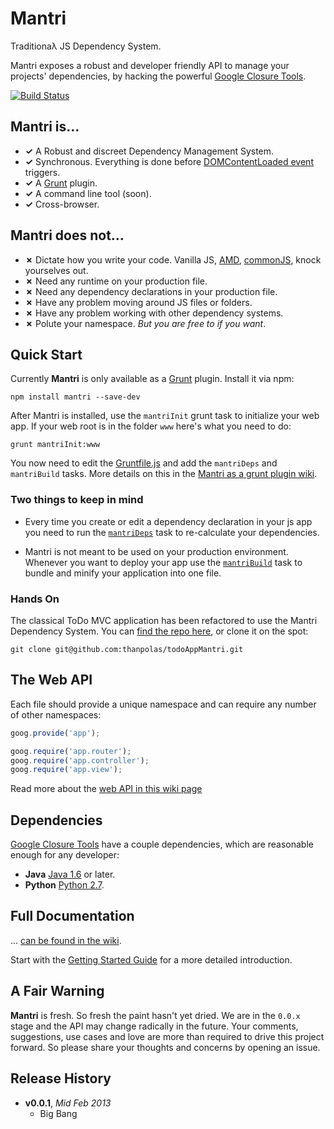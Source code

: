 # Mantri

Traditionaλ JS Dependency System.

Mantri exposes a robust and developer friendly API to manage your projects' dependencies, by hacking the powerful [Google Closure Tools][closure-tools].


[![Build Status](https://travis-ci.org/thanpolas/mantri.png?branch=master)](https://travis-ci.org/thanpolas/mantri)

## **Mantri** is...

* **✓** A Robust and discreet Dependency Management System.
* **✓** Synchronous. Everything is done before [DOMContentLoaded event][DOMContentLoaded] triggers.
* **✓** A [Grunt][] plugin.
* **✓** A command line tool (soon).
* **✓** Cross-browser.

## **Mantri** does not...

* **✗** Dictate how you write your code. Vanilla JS, [AMD][], [commonJS][], knock yourselves out.
* **✗** Need any runtime on your production file.
* **✗** Need any dependency declarations in your production file.
* **✗** Have any problem moving around JS files or folders.
* **✗** Have any problem working with other dependency systems.
* **✗** Polute your namespace. *But you are free to if you want*.

## Quick Start

Currently **Mantri** is only available as a [Grunt][] plugin. Install it via npm:

```shell
npm install mantri --save-dev
```

After Mantri is installed, use the `mantriInit` grunt task to initialize your web app. If your web root is in the folder `www` here's what you need to do:

```shell
grunt mantriInit:www
```
You now need to edit the [Gruntfile.js][Gruntfile] and add the `mantriDeps` and `mantriBuild` tasks. More details on this in the [Mantri as a grunt plugin wiki][grunt-wiki].

### Two things to keep in mind

* Every time you create or edit a dependency declaration in your js app you need to run the [`mantriDeps`][mantriDeps] task to re-calculate your dependencies.

* Mantri is not meant to be used on your production environment. Whenever you want to deploy your app use the [`mantriBuild`][mantriBuild] task to bundle and minify your application into one file.

### Hands On

The classical ToDo MVC application has been refactored to use the Mantri Dependency System. You can [find the repo  here][ToDoApp], or clone it on the spot:

```shell
git clone git@github.com:thanpolas/todoAppMantri.git
```

## The Web API

Each file should provide a unique namespace and can require any number of other namespaces:

```js
goog.provide('app');

goog.require('app.router');
goog.require('app.controller');
goog.require('app.view');
```

Read more about the [web API in this wiki page][web-wiki]
## Dependencies

[Google Closure Tools][closure-tools] have a couple dependencies, which are reasonable enough for any developer:

* **Java** [Java 1.6](http://java.com/) or later.
* **Python** [Python 2.7](http://python.org/).

## Full Documentation

... [can be found in the wiki][wiki].

Start with the [Getting Started Guide][start-wiki] for a more detailed introduction.

## A Fair Warning

**Mantri** is fresh. So fresh the paint hasn't yet dried. We are in the `0.0.x` stage and the API may change radically in the future. Your comments, suggestions, use cases and love are more than required to drive this project forward. So please share your thoughts and concerns by opening an issue.



## Release History
- **v0.0.1**, *Mid Feb 2013*
  - Big Bang


[closure-tools]: https://developers.google.com/closure/ "Google Closure Tools"
[amd]: https://github.com/amdjs/amdjs-api/wiki/AMD "The Asynchronous Module Definition (AMD) API"
[commonjs]: http://www.commonjs.org/ "CommonJS Module System"
[wiki]: https://github.com/thanpolas/mantri/wiki "Mantri Documentation home"
[config-wiki]: https://github.com/thanpolas/mantri/wiki/The-Web-Configuration-File "The Mantri web configuration file"
[cli-wiki]: https://github.com/thanpolas/mantri/wiki/Mantri-on-the-Command-Line "Mantri on the Command Line"
[start-wiki]: https://github.com/thanpolas/mantri/wiki/Getting-Started-Guide "Mantri Getting Started Guide"
[web-wiki]: https://github.com/thanpolas/mantri/wiki/Mantri-Web-API "Mantri's Web API"
[grunt-wiki]: https://github.com/thanpolas/mantri/wiki/Mantri-As-a-Grunt-Plugin "Using Mantri as a Grunt Plugin"
[grunt]: http://gruntjs.com/
[Getting Started]: https://github.com/gruntjs/grunt/wiki/Getting-started
[package.json]: https://npmjs.org/doc/json.html
[DOMContentLoaded]: https://developer.mozilla.org/en-US/docs/Mozilla_event_reference/DOMContentLoaded_(event) "MDN DOMContentLoaded event"
[mantriDeps]: https://github.com/thanpolas/mantri/wiki/Grunt-Task-mantriDeps "The mantriDeps grunt task"
[mantriBuild]: https://github.com/thanpolas/mantri/wiki/Grunt-Task-mantriBuild "The mantriBuild grunt task"
[Gruntfile]: https://github.com/gruntjs/grunt/wiki/Sample-Gruntfile "Grunt's Gruntfile.js"
[ToDoApp]: https://github.com/thanpolas/todoAppMantri "The classical ToDo MVC app using Mantri's dependency management system"
